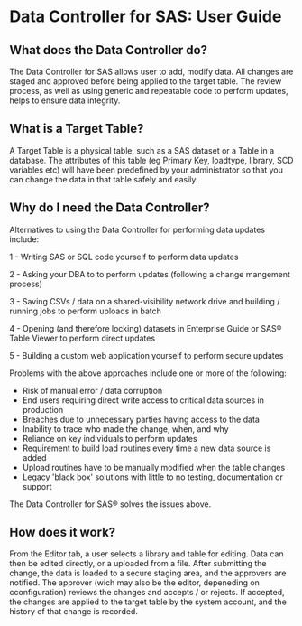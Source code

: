 <h1> Data Controller for SAS: User Guide </h1>

## What does the Data Controller do?

The Data Controller for SAS allows user to add, modify data. All changes are staged and approved before being applied to the target table. The review process, as well as using generic and repeatable code to perform updates, helps to ensure data integrity.

## What is a Target Table?
A Target Table is a physical table, such as a SAS dataset or a Table in a database. The attributes of this table (eg Primary Key, loadtype, library, SCD variables etc) will have been predefined by your administrator so that you can change the data in that table safely and easily.

## Why do I need the Data Controller?

Alternatives to using the Data Controller for performing data updates include:

1 - Writing SAS or SQL code yourself to perform data updates

2 - Asking your DBA to to perform updates (following a change mangement process)

3 - Saving CSVs / data on a shared-visibility network drive and building / running jobs to perform uploads in batch

4 - Opening (and therefore locking) datasets in Enterprise Guide or SAS® Table Viewer to perform direct updates

5 - Building a custom web application yourself to perform secure updates

Problems with the above approaches include one or more of the following:

 - Risk of manual error / data corruption
 - End users requiring direct write access to critical data sources in production
 - Breaches due to unnecessary parties having access to the data
 - Inability to trace who made the change, when, and why
 - Reliance on key individuals to perform updates
 - Requirement to build load routines every time a new data source is added
 - Upload routines have to be manually modified when the table changes
 - Legacy 'black box' solutions with little to no testing, documentation or support

The Data Controller for SAS® solves the issues above.

## How does it work?

From the Editor tab, a user selects a library and table for editing. Data can then be edited directly, or a uploaded from a file.  After submitting the change, the data is loaded to a secure staging area, and the approvers are notified.  The approver (wich may also be the editor, depeneding on cconfiguration) reviews the changes and accepts / or rejects. If accepted, the changes are applied to the target table by the system account, and the history of that change is recorded.



